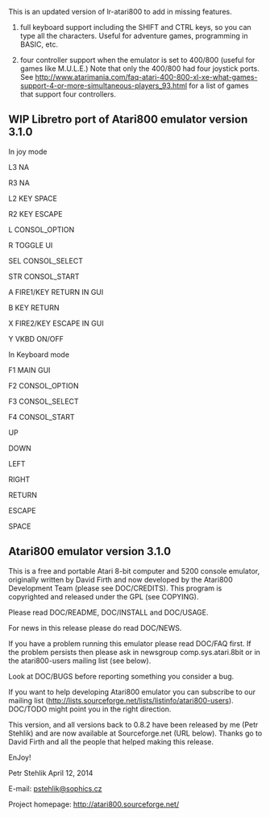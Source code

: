 This is an updated version of lr-atari800 to add in missing features.

1) full keyboard support including the SHIFT and CTRL keys, so you can type all the characters. Useful for adventure games, programming in BASIC, etc.

2) four controller support when the emulator is set to 400/800 (useful for games like M.U.L.E.) Note that only the 400/800 had four joystick ports. See http://www.atarimania.com/faq-atari-400-800-xl-xe-what-games-support-4-or-more-simultaneous-players_93.html for a list of games that support four controllers.


WIP Libretro port of Atari800 emulator version 3.1.0
----------------------------------------------------

In joy mode

L3  NA

R3  NA 

L2  KEY SPACE

R2  KEY ESCAPE

L   CONSOL_OPTION

R   TOGGLE UI

SEL CONSOL_SELECT

STR CONSOL_START

A   FIRE1/KEY RETURN IN GUI

B   KEY RETURN 

X   FIRE2/KEY ESCAPE IN GUI

Y   VKBD ON/OFF

In Keyboard mode

F1 MAIN GUI

F2 CONSOL_OPTION

F3 CONSOL_SELECT

F4 CONSOL_START

UP

DOWN

LEFT

RIGHT

RETURN 

ESCAPE 

SPACE


Atari800 emulator version 3.1.0
-------------------------------

This is a free and portable Atari 8-bit computer and 5200 console emulator,
originally written by David Firth and now developed by the Atari800
Development Team (please see DOC/CREDITS). This program is copyrighted and
released under the GPL (see COPYING).

Please read DOC/README, DOC/INSTALL and DOC/USAGE.

For news in this release please do read DOC/NEWS.

If you have a problem running this emulator please read DOC/FAQ first.
If the problem persists then please ask in newsgroup comp.sys.atari.8bit
or in the atari800-users mailing list (see below).

Look at DOC/BUGS before reporting something you consider a bug.

If you want to help developing Atari800 emulator you can subscribe to our
mailing list (http://lists.sourceforge.net/lists/listinfo/atari800-users).
DOC/TODO might point you in the right direction.

This version, and all versions back to 0.8.2 have been released by me (Petr
Stehlik) and are now available at Sourceforge.net (URL below). Thanks
go to David Firth and all the people that helped making this release.

EnJoy!

Petr Stehlik
April 12, 2014

E-mail: pstehlik@sophics.cz

Project homepage: http://atari800.sourceforge.net/
